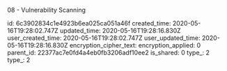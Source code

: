 08 - Vulnerability Scanning

id: 6c3902834c1e4923b6ea025ca051a46f
created_time: 2020-05-16T19:28:02.747Z
updated_time: 2020-05-16T19:28:16.830Z
user_created_time: 2020-05-16T19:28:02.747Z
user_updated_time: 2020-05-16T19:28:16.830Z
encryption_cipher_text: 
encryption_applied: 0
parent_id: 22377ac7e0fd4a4eb0fb3206adf10ee2
is_shared: 0
type_: 2
type_: 2
